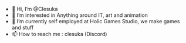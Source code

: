 - 👋 Hi, I’m @Clesuka
- 👀 I’m interested in Anything around IT, art and animation
- 🌱 I’m currently self employed at Holic Games Studio, we make games and stuff
- 📫 How to reach me : clesuka (Discord)

<!---
Clesuka/Clesuka is a ✨ special ✨ repository because its `README.md` (this file) appears on your GitHub profile.
You can click the Preview link to take a look at your changes.
--->
